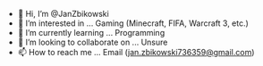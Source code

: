 - 👋 Hi, I’m @JanZbikowski
- 👀 I’m interested in ... Gaming (Minecraft, FIFA, Warcraft 3, etc.)
- 🌱 I’m currently learning ... Programming
- 💞️ I’m looking to collaborate on ... Unsure
- 📫 How to reach me ... Email (jan.zbikowski736359@gmail.com)

<!---
JanZbikowski/JanZbikowski is a ✨ special ✨ repository because its `README.md` (this file) appears on your GitHub profile.
You can click the Preview link to take a look at your changes.
--->
